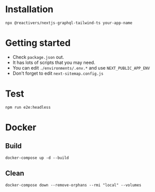 # Installation
```
npx @reactivers/nextjs-graphql-tailwind-ts your-app-name
```

# Getting started
- Check `package.json` out.
- It has lots of scripts that you may need.
- You can edit `./environments/.env.*` and use `NEXT_PUBLIC_APP_ENV`
- Don't forget to edit `next-sitemap.config.js`

# Test
```
npm run e2e:headless
```

# Docker
## Build
```
docker-compose up -d --build
```

## Clean
```
docker-compose down --remove-orphans --rmi "local" --volumes
```